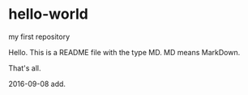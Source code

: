 # hello-world
my first repository

Hello. This is a README file with the type MD. MD means MarkDown.

That's all.

2016-09-08 add.
